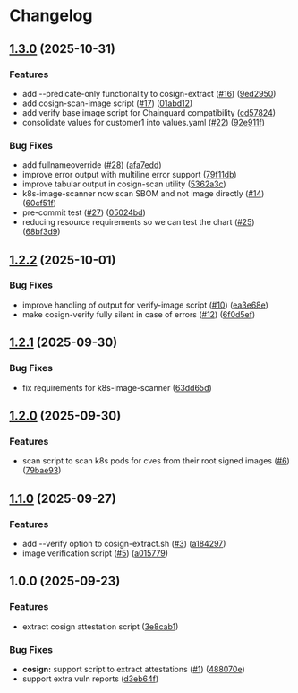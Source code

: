 # Changelog

## [1.3.0](https://github.com/Aleph-Alpha/support/compare/v1.2.2...v1.3.0) (2025-10-31)


### Features

* add --predicate-only functionality to cosign-extract ([#16](https://github.com/Aleph-Alpha/support/issues/16)) ([9ed2950](https://github.com/Aleph-Alpha/support/commit/9ed29504863035fa9f737e26c27adb7359cdf635))
* add cosign-scan-image script ([#17](https://github.com/Aleph-Alpha/support/issues/17)) ([01abd12](https://github.com/Aleph-Alpha/support/commit/01abd127688e9017cc970da39f3705a0b1c6a628))
* add verify base image script for Chainguard compatibility ([cd57824](https://github.com/Aleph-Alpha/support/commit/cd578249709be4d15a2f404bbd35031db5c3165e))
* consolidate values for customer1 into  values.yaml ([#22](https://github.com/Aleph-Alpha/support/issues/22)) ([92e911f](https://github.com/Aleph-Alpha/support/commit/92e911f259e7674c219c8bdd8a11cb27cc561ad1))


### Bug Fixes

* add fullnameoverride ([#28](https://github.com/Aleph-Alpha/support/issues/28)) ([afa7edd](https://github.com/Aleph-Alpha/support/commit/afa7edd48d122404c1fb1daa67b28da2c0071417))
* improve error output with multiline error support ([79f11db](https://github.com/Aleph-Alpha/support/commit/79f11dbe733e2d7d4f64e6f195931785f3101671))
* improve tabular output in cosign-scan utility ([5362a3c](https://github.com/Aleph-Alpha/support/commit/5362a3c1c3595de235c535fc13f9fdc7ae67e72f))
* k8s-image-scanner now scan SBOM and not image directly ([#14](https://github.com/Aleph-Alpha/support/issues/14)) ([60cf51f](https://github.com/Aleph-Alpha/support/commit/60cf51f5e2597aff966712450ab06757fdff98d3))
* pre-commit test ([#27](https://github.com/Aleph-Alpha/support/issues/27)) ([05024bd](https://github.com/Aleph-Alpha/support/commit/05024bd5e49d4e99828693ca037e7ab397ba6eb1))
* reducing resource requirements so we can test the chart ([#25](https://github.com/Aleph-Alpha/support/issues/25)) ([68bf3d9](https://github.com/Aleph-Alpha/support/commit/68bf3d92f86958cfb419b0a8b15f6b6a151dd7dc))

## [1.2.2](https://github.com/Aleph-Alpha/support/compare/v1.2.1...v1.2.2) (2025-10-01)


### Bug Fixes

* improve handling of output for verify-image script ([#10](https://github.com/Aleph-Alpha/support/issues/10)) ([ea3e68e](https://github.com/Aleph-Alpha/support/commit/ea3e68e0d099bf327860f1193965500f54a67ab0))
* make cosign-verify fully silent in case of errors ([#12](https://github.com/Aleph-Alpha/support/issues/12)) ([6f0d5ef](https://github.com/Aleph-Alpha/support/commit/6f0d5efcd8930d0da9366904fd0e26f8797f26fa))

## [1.2.1](https://github.com/Aleph-Alpha/support/compare/v1.2.0...v1.2.1) (2025-09-30)


### Bug Fixes

* fix requirements for k8s-image-scanner ([63dd65d](https://github.com/Aleph-Alpha/support/commit/63dd65d03a46bd86801d46f6ed59fa9678cb2681))

## [1.2.0](https://github.com/Aleph-Alpha/support/compare/v1.1.0...v1.2.0) (2025-09-30)


### Features

* scan script to scan k8s pods for cves from their root signed images ([#6](https://github.com/Aleph-Alpha/support/issues/6)) ([79bae93](https://github.com/Aleph-Alpha/support/commit/79bae938f11f57256ec9cb4fb44a0eb0c8d25e5a))

## [1.1.0](https://github.com/Aleph-Alpha/support/compare/v1.0.0...v1.1.0) (2025-09-27)


### Features

* add --verify option to cosign-extract.sh ([#3](https://github.com/Aleph-Alpha/support/issues/3)) ([a184297](https://github.com/Aleph-Alpha/support/commit/a184297bd0054fd927ecbbe763dbd9d37865a76a))
* image verification script ([#5](https://github.com/Aleph-Alpha/support/issues/5)) ([a015779](https://github.com/Aleph-Alpha/support/commit/a01577999364423cf8206bb7bfc119187931293e))

## 1.0.0 (2025-09-23)


### Features

* extract cosign attestation script ([3e8cab1](https://github.com/Aleph-Alpha/support/commit/3e8cab185a2f106acebd6c30c11337636fce220f))


### Bug Fixes

* **cosign:** support script to extract attestations ([#1](https://github.com/Aleph-Alpha/support/issues/1)) ([488070e](https://github.com/Aleph-Alpha/support/commit/488070e94e2d20bde5df7b7b93cd2afdc253cba1))
* support extra vuln reports ([d3eb64f](https://github.com/Aleph-Alpha/support/commit/d3eb64f460fd587888a271dd24bafe95925302dc))
